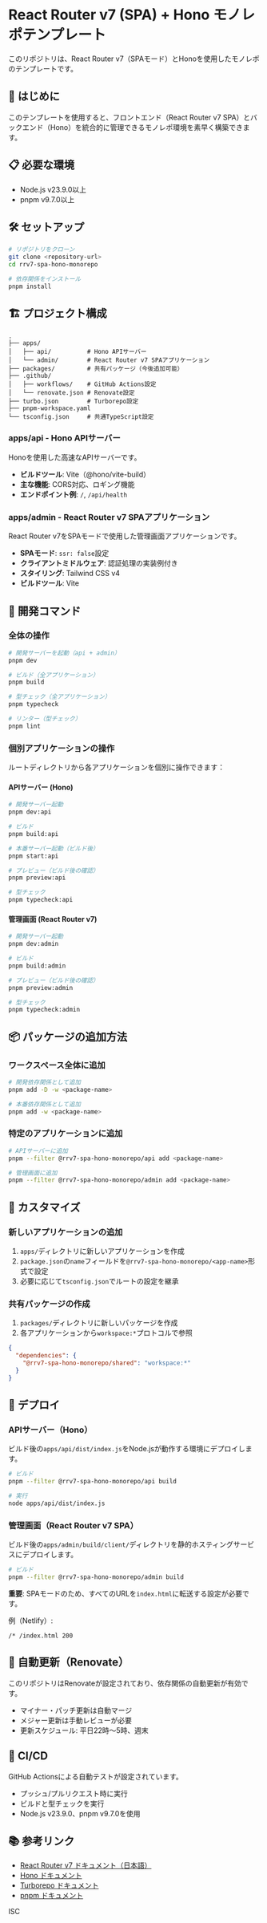 # React Router v7 (SPA) + Hono モノレポテンプレート

このリポジトリは、React Router v7（SPAモード）とHonoを使用したモノレポのテンプレートです。

## 🚀 はじめに

このテンプレートを使用すると、フロントエンド（React Router v7 SPA）とバックエンド（Hono）を統合的に管理できるモノレポ環境を素早く構築できます。

## 📋 必要な環境

- Node.js v23.9.0以上
- pnpm v9.7.0以上

## 🛠️ セットアップ

```bash
# リポジトリをクローン
git clone <repository-url>
cd rrv7-spa-hono-monorepo

# 依存関係をインストール
pnpm install
```

## 🏗️ プロジェクト構成

```
.
├── apps/
│   ├── api/          # Hono APIサーバー
│   └── admin/        # React Router v7 SPAアプリケーション
├── packages/         # 共有パッケージ（今後追加可能）
├── .github/
│   ├── workflows/    # GitHub Actions設定
│   └── renovate.json # Renovate設定
├── turbo.json        # Turborepo設定
├── pnpm-workspace.yaml
└── tsconfig.json     # 共通TypeScript設定
```

### apps/api - Hono APIサーバー

Honoを使用した高速なAPIサーバーです。

- **ビルドツール**: Vite（@hono/vite-build）
- **主な機能**: CORS対応、ロギング機能
- **エンドポイント例**: `/`, `/api/health`

### apps/admin - React Router v7 SPAアプリケーション

React Router v7をSPAモードで使用した管理画面アプリケーションです。

- **SPAモード**: `ssr: false`設定
- **クライアントミドルウェア**: 認証処理の実装例付き
- **スタイリング**: Tailwind CSS v4
- **ビルドツール**: Vite

## 📝 開発コマンド

### 全体の操作

```bash
# 開発サーバーを起動（api + admin）
pnpm dev

# ビルド（全アプリケーション）
pnpm build

# 型チェック（全アプリケーション）
pnpm typecheck

# リンター（型チェック）
pnpm lint
```

### 個別アプリケーションの操作

ルートディレクトリから各アプリケーションを個別に操作できます：

#### APIサーバー (Hono)

```bash
# 開発サーバー起動
pnpm dev:api

# ビルド
pnpm build:api

# 本番サーバー起動（ビルド後）
pnpm start:api

# プレビュー（ビルド後の確認）
pnpm preview:api

# 型チェック
pnpm typecheck:api
```

#### 管理画面 (React Router v7)

```bash
# 開発サーバー起動
pnpm dev:admin

# ビルド
pnpm build:admin

# プレビュー（ビルド後の確認）
pnpm preview:admin

# 型チェック
pnpm typecheck:admin
```

## 📦 パッケージの追加方法

### ワークスペース全体に追加

```bash
# 開発依存関係として追加
pnpm add -D -w <package-name>

# 本番依存関係として追加
pnpm add -w <package-name>
```

### 特定のアプリケーションに追加

```bash
# APIサーバーに追加
pnpm --filter @rrv7-spa-hono-monorepo/api add <package-name>

# 管理画面に追加
pnpm --filter @rrv7-spa-hono-monorepo/admin add <package-name>
```

## 🔧 カスタマイズ

### 新しいアプリケーションの追加

1. `apps/`ディレクトリに新しいアプリケーションを作成
2. `package.json`の`name`フィールドを`@rrv7-spa-hono-monorepo/<app-name>`形式で設定
3. 必要に応じて`tsconfig.json`でルートの設定を継承

### 共有パッケージの作成

1. `packages/`ディレクトリに新しいパッケージを作成
2. 各アプリケーションから`workspace:*`プロトコルで参照

```json
{
  "dependencies": {
    "@rrv7-spa-hono-monorepo/shared": "workspace:*"
  }
}
```

## 🚀 デプロイ

### APIサーバー（Hono）

ビルド後の`apps/api/dist/index.js`をNode.jsが動作する環境にデプロイします。

```bash
# ビルド
pnpm --filter @rrv7-spa-hono-monorepo/api build

# 実行
node apps/api/dist/index.js
```

### 管理画面（React Router v7 SPA）

ビルド後の`apps/admin/build/client/`ディレクトリを静的ホスティングサービスにデプロイします。

```bash
# ビルド
pnpm --filter @rrv7-spa-hono-monorepo/admin build
```

**重要**: SPAモードのため、すべてのURLを`index.html`に転送する設定が必要です。

例（Netlify）:
```
/* /index.html 200
```

## 🔄 自動更新（Renovate）

このリポジトリはRenovateが設定されており、依存関係の自動更新が有効です。

- マイナー・パッチ更新は自動マージ
- メジャー更新は手動レビューが必要
- 更新スケジュール: 平日22時〜5時、週末

## 🧪 CI/CD

GitHub Actionsによる自動テストが設定されています。

- プッシュ/プルリクエスト時に実行
- ビルドと型チェックを実行
- Node.js v23.9.0、pnpm v9.7.0を使用

## 📚 参考リンク

- [React Router v7 ドキュメント（日本語）](https://react-router-docs-ja.techtalk.jp/)
- [Hono ドキュメント](https://hono.dev/)
- [Turborepo ドキュメント](https://turbo.build/)
- [pnpm ドキュメント](https://pnpm.io/)

ISC